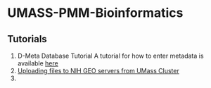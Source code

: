 # UMASS-PMM-Bioinformatics
## Tutorials
1) D-Meta Database Tutorial
A tutorial for how to enter metadata is available [here](https://docs.google.com/document/d/1-4CtVQVi1NndnSaiZLkmd72AcA6bWLN5QboKlty3bow/edit#heading=h.eec4vsk5dr50)
2) [Uploading files to NIH GEO servers from UMass Cluster](https://docs.google.com/document/d/10uSW0J0OT6VzZE-bgrsPcA1pqqDnwtxyMrPeOUiAPVg/edit)
3) 
